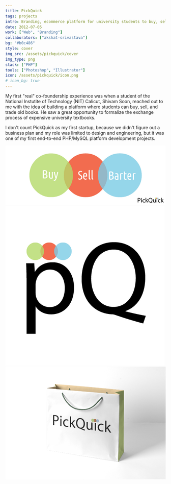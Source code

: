 ```yaml
---
title: PickQuick
tags: projects
intro: Branding, ecommerce platform for university students to buy, sell, and barter old books
date: 2012-07-05
work: ["Web", "Branding"]
collaborators: ["akshat-srivastava"]
bg: "#b0c486"
style: cover
img_src: /assets/pickquick/cover
img_type: png
stack: ["PHP"]
tools: ["Photoshop", "Illustrator"]
icon: /assets/pickquick/icon.png
# icon_bg: true
---
```


My first "real" co-foundership experience was when a student of the National Instutite of Technology (NIT) Calicut, Shivam Soon, reached out to me with the idea of building a platform where students can buy, sell, and trade old books. He saw a great opportunity to formalize the exchange process of expensive university textbooks.

I don't count PickQuick as my first startup, because we didn't figure out a business plan and my role was limited to design and engineering, but it was one of my first end-to-end PHP/MySQL platform development projects.

<div class="two-images">
  <div><img alt="" src="/assets/pickquick/1.png"></div>
  <div><img alt="" src="/assets/pickquick/2.png"></div>
</div>

<div class="image">
  <img alt="" src="/assets/pickquick/cover.png">
</div>
